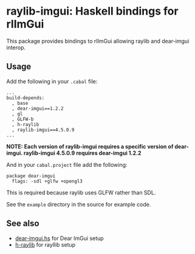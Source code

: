 # raylib-imgui: Haskell bindings for rlImGui

This package provides bindings to rlImGui allowing raylib and dear-imgui interop.

## Usage

Add the following in your `.cabal` file:

```cabal
...
build-depends:
  , base
  , dear-imgui==1.2.2
  , gl
  , GLFW-b
  , h-raylib
  , raylib-imgui==4.5.0.9
...
```

**NOTE: Each version of raylib-imgui requires a specific version of dear-imgui. raylib-imgui 4.5.0.9 requires dear-imgui 1.2.2**

And in your `cabal.project` file add the following:

```
package dear-imgui
  flags: -sdl +glfw +opengl3
```

This is required because raylib uses GLFW rather than SDL.

See the `example` directory in the source for example code.

## See also
- [dear-imgui.hs](https://github.com/haskell-game/dear-imgui.hs#dear-imguihs) for Dear ImGui setup
- [h-raylib](https://github.com/Anut-py/h-raylib#h-raylib-haskell-bindings-for-raylib) for rayllib setup
